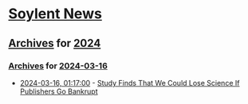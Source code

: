 # [Soylent News](../../../README.md)

## [Archives](../../index.md) for [2024](../index.md)

### [Archives](../../index.md) for [2024-03-16](index.md)

* [2024-03-16, 01:17:00](https://soylentnews.org/article.pl?sid=24/03/14/041227&from=rss) - [Study Finds That We Could Lose Science If Publishers Go Bankrupt](https://soylentnews.org/article.pl?sid=24/03/14/041227&from=rss)
